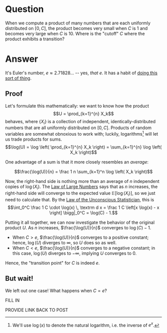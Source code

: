 # Question

When we compute a product of many numbers that are each uniformly distributed
on $[0, C]$, the product becomes very small when $C$ is 1 and becomes very 
large when $C$ is 10. Where is the "cutoff" $C$ where the product exhibits a
transition?

# Answer

It's Euler's number, $e \approx 2.71828...$ -- yes, *that* $e$. It has a habit of
[doing this sort of thing](https://aaron-montgomery.github.io/amm_blog/posts/2022-07-27-ordered-objects/).

## Proof

Let's formulate this mathematically: we want to know how the product
$$U = \prod_{k=1}^{n} X_k$$
behaves, where $\{X_i\}$ is a collection of independent, identically-distributed
numbers that are all uniformly distributed on $[0, C]$. Products of random 
variables are somewhat obnoxious to work with; luckily, logarithms[^1] will let 
us trade products for sums.
$$\log(U) = \log \left( \prod_{k=1}^{n} X_k \right) = 
\sum_{k=1}^{n} \log \left( X_k \right)$$

One advantage of a sum is that it more closely resembles an *average*:

$$\frac{\log(U)}{n} = \frac 1 n \sum_{k=1}^n \log \left( X_k \right)$$

Now, the right-hand side is nothing more than an average of $n$ independent 
copies of $\log(X_i)$. The 
[Law of Large Numbers](https://en.wikipedia.org/wiki/Law_of_large_numbers) says 
that as $n$ increases, the right-hand side will converge to the expected value 
$\mathbb E[\log(X_i)]$, so we just need to calculate that. By the 
[Law of the Unconscious Statistician](https://en.wikipedia.org/wiki/Law_of_the_unconscious_statistician),
this is
$$\int_0^C \frac 1 C \cdot \log(x) \, \textrm d x = \frac 1 C \left[x \log(x) - x \right] \bigg|_0^C = \log(C) - 1.$$

Putting it all together, we can now investigate the behavior of the original
product $U$. As $n$ increases, $\frac{\log(U)}{n}$ converges to $\log(C) - 1$.

* When $C > e$, $\frac{\log(U)}{n}$ converges to a positive constant; hence,
$\log(U)$ diverges to $\infty$, so $U$ does so as well.
* When $C < e$, $\frac{\log(U)}{n}$ converges to a negative constant; in this
case, $\log(U)$ diverges to $-\infty$, implying $U$ converges to $0$.

Hence, the "transition point" for $C$ is indeed $e$.

## But wait!

We left out one case! What happens when $C = e$?

FILL IN




PROVIDE LINK BACK TO POST

[^1]: We'll use $\log(x)$ to denote the natural logarithm, i.e. the inverse of 
$e^{x}$.
